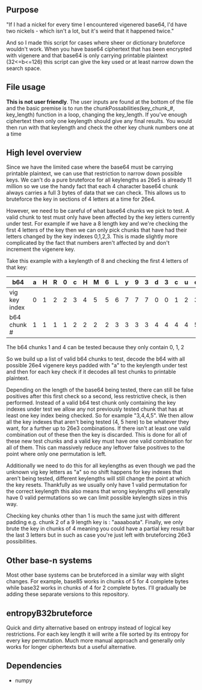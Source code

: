 ## Purpose
"If I had a nickel for every time I encountered vigenered base64, I'd have two nickels - which isn't a lot, but it's weird that it happened twice."

And so I made this script for cases where sheer or dictionary bruteforce wouldn't work. When you have base64 ciphertext that has been encrypted with vigenere and that base64 is only carrying printable plaintext (32<=b<=126) this script can give the key used or at least narrow down the search space.

## File usage
**This is not user friendly**. The user inputs are found at the bottom of the file and the basic premise is to run the chunkPossabilities(key_chunk_#, key_length) function in a loop, changing the key_length. If you've enough ciphertext then only one keylength should give any final results. You would then run with that keylength and check the other key chunk numbers one at a time


## High level overview
Since we have the limited case where the base64 must be carrying printable plaintext, we can use that restriction to narrow down possible keys. We can't do a pure bruteforce for all keylengths as 26e5 is already 11 million so we use the handy fact that each 4 character base64 chunk always carries a full 3 bytes of data that we can check. This allows us to bruteforce the key in sections of 4 letters at a time for 26e4.

However, we need to be careful of what base64 chunks we pick to test. A valid chunk to test must only have been affected by the key letters currently under test. For example if we have a 8 length key and we're checking the first 4 letters of the key then we can only pick chunks that have had their letters changed by the key indexes 0,1,2,3. This is made slightly more complicated by the fact that numbers aren't affected by and don't increment the vigenere key.

Take this example with a keylength of 8 and checking the first 4 letters of that key:

|b64|a|H|R|0|c|H|M|6|L|y|9|3|d|3|c|u|e|W|9|1|
|--|--|--|--|--|--|--|--|--|--|--|--|--|--|--|--|--|--|--|--|--|
|vig key index|0|1|2|2|3|4|5|5|6|7|7|7|0|0|1|2|3|4|4|4|
|b64 chunk #|1|1|1|1|2|2|2|2|3|3|3|3|4|4|4|4|5|5|5|5|

The b64 chunks 1 and 4 can be tested because they only contain 0, 1, 2

So we build up a list of valid b64 chunks to test, decode the b64 with all possible 26e4 vigenere keys padded with "a" to the keylength under test and then for each key check if it decodes all test chunks to printable plaintext.

Depending on the length of the base64 being tested, there can still be false positives after this first check so a second, less restrictive check, is then performed. Instead of a valid b64 test chunk only containing the key indexes under test we allow any not previously tested chunk that has at least one key index being checked. So for example "3,4,4,5". We then allow all the key indexes that aren't being tested (4, 5 here) to be whatever they want, for a further up to 26e3 combinations. If there isn't at least one valid combination out of these then the key is discarded. This is done for all of these new test chunks and a valid key must have one valid combination for all of them. This can massively reduce any leftover false positives to the point where only one permutation is left.

Additionally we need to do this for all keylengths as even though we pad the unknown vig key letters as "a" so no shift happens for key indexes that aren't being tested, different keylengths will still change the point at which the key resets. Thankfully as we usually only have 1 valid permutation for the correct keylength this also means that wrong keylengths will generally have 0 valid permutations so we can limit possible keylength sizes in this way.

Checking key chunks other than 1 is much the same just with different padding e.g. chunk 2 of a 9 length key is : "aaaaboata". Finally, we only brute the key in chunks of 4 meaning you could have a partial key result bar the last 3 letters but in such as case you're just left with bruteforcing 26e3 possibilities.


## Other base-n systems
Most other base systems can be bruteforced in a similar way with slight changes. For example, base85 works in chunks of 5 for 4 complete bytes while base32 works in chunks of 4 for 2 complete bytes. I'll gradually be adding these separate versions to this repository.

## entropyB32bruteforce
Quick and dirty alternative based on entropy instead of logical key restrictions. For each key length it will write a file sorted by its entropy for every key permutation. Much more manual approach and generally only works for longer ciphertexts but a useful alternative.


## Dependencies

 - numpy
